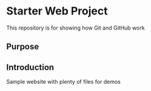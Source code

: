 # Starter Web Project

This repository is for showing how Git and GitHub work

## Purpose
## Introduction
Sample website with plenty of files for demos
